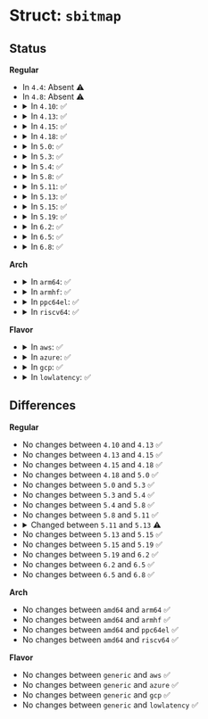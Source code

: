 # Struct: <code>sbitmap</code>

## Status
<b>Regular</b>
<ul>
<li>
In <code>4.4</code>: Absent ⚠️
</li>
<li>
In <code>4.8</code>: Absent ⚠️
</li>
<li>
<details>
<summary>In <code>4.10</code>: ✅</summary>

```c
struct sbitmap {
    unsigned int depth;
    unsigned int shift;
    unsigned int map_nr;
    struct sbitmap_word *map;
};
```
</details>
</li>
<li>
<details>
<summary>In <code>4.13</code>: ✅</summary>

```c
struct sbitmap {
    unsigned int depth;
    unsigned int shift;
    unsigned int map_nr;
    struct sbitmap_word *map;
};
```
</details>
</li>
<li>
<details>
<summary>In <code>4.15</code>: ✅</summary>

```c
struct sbitmap {
    unsigned int depth;
    unsigned int shift;
    unsigned int map_nr;
    struct sbitmap_word *map;
};
```
</details>
</li>
<li>
<details>
<summary>In <code>4.18</code>: ✅</summary>

```c
struct sbitmap {
    unsigned int depth;
    unsigned int shift;
    unsigned int map_nr;
    struct sbitmap_word *map;
};
```
</details>
</li>
<li>
<details>
<summary>In <code>5.0</code>: ✅</summary>

```c
struct sbitmap {
    unsigned int depth;
    unsigned int shift;
    unsigned int map_nr;
    struct sbitmap_word *map;
};
```
</details>
</li>
<li>
<details>
<summary>In <code>5.3</code>: ✅</summary>

```c
struct sbitmap {
    unsigned int depth;
    unsigned int shift;
    unsigned int map_nr;
    struct sbitmap_word *map;
};
```
</details>
</li>
<li>
<details>
<summary>In <code>5.4</code>: ✅</summary>

```c
struct sbitmap {
    unsigned int depth;
    unsigned int shift;
    unsigned int map_nr;
    struct sbitmap_word *map;
};
```
</details>
</li>
<li>
<details>
<summary>In <code>5.8</code>: ✅</summary>

```c
struct sbitmap {
    unsigned int depth;
    unsigned int shift;
    unsigned int map_nr;
    struct sbitmap_word *map;
};
```
</details>
</li>
<li>
<details>
<summary>In <code>5.11</code>: ✅</summary>

```c
struct sbitmap {
    unsigned int depth;
    unsigned int shift;
    unsigned int map_nr;
    struct sbitmap_word *map;
};
```
</details>
</li>
<li>
<details>
<summary>In <code>5.13</code>: ✅</summary>

```c
struct sbitmap {
    unsigned int depth;
    unsigned int shift;
    unsigned int map_nr;
    bool round_robin;
    struct sbitmap_word *map;
    unsigned int *alloc_hint;
};
```
</details>
</li>
<li>
<details>
<summary>In <code>5.15</code>: ✅</summary>

```c
struct sbitmap {
    unsigned int depth;
    unsigned int shift;
    unsigned int map_nr;
    bool round_robin;
    struct sbitmap_word *map;
    unsigned int *alloc_hint;
};
```
</details>
</li>
<li>
<details>
<summary>In <code>5.19</code>: ✅</summary>

```c
struct sbitmap {
    unsigned int depth;
    unsigned int shift;
    unsigned int map_nr;
    bool round_robin;
    struct sbitmap_word *map;
    unsigned int *alloc_hint;
};
```
</details>
</li>
<li>
<details>
<summary>In <code>6.2</code>: ✅</summary>

```c
struct sbitmap {
    unsigned int depth;
    unsigned int shift;
    unsigned int map_nr;
    bool round_robin;
    struct sbitmap_word *map;
    unsigned int *alloc_hint;
};
```
</details>
</li>
<li>
<details>
<summary>In <code>6.5</code>: ✅</summary>

```c
struct sbitmap {
    unsigned int depth;
    unsigned int shift;
    unsigned int map_nr;
    bool round_robin;
    struct sbitmap_word *map;
    unsigned int *alloc_hint;
};
```
</details>
</li>
<li>
<details>
<summary>In <code>6.8</code>: ✅</summary>

```c
struct sbitmap {
    unsigned int depth;
    unsigned int shift;
    unsigned int map_nr;
    bool round_robin;
    struct sbitmap_word *map;
    unsigned int *alloc_hint;
};
```
</details>
</li>
</ul>
<b>Arch</b>
<ul>
<li>
<details>
<summary>In <code>arm64</code>: ✅</summary>

```c
struct sbitmap {
    unsigned int depth;
    unsigned int shift;
    unsigned int map_nr;
    struct sbitmap_word *map;
};
```
</details>
</li>
<li>
<details>
<summary>In <code>armhf</code>: ✅</summary>

```c
struct sbitmap {
    unsigned int depth;
    unsigned int shift;
    unsigned int map_nr;
    struct sbitmap_word *map;
};
```
</details>
</li>
<li>
<details>
<summary>In <code>ppc64el</code>: ✅</summary>

```c
struct sbitmap {
    unsigned int depth;
    unsigned int shift;
    unsigned int map_nr;
    struct sbitmap_word *map;
};
```
</details>
</li>
<li>
<details>
<summary>In <code>riscv64</code>: ✅</summary>

```c
struct sbitmap {
    unsigned int depth;
    unsigned int shift;
    unsigned int map_nr;
    struct sbitmap_word *map;
};
```
</details>
</li>
</ul>
<b>Flavor</b>
<ul>
<li>
<details>
<summary>In <code>aws</code>: ✅</summary>

```c
struct sbitmap {
    unsigned int depth;
    unsigned int shift;
    unsigned int map_nr;
    struct sbitmap_word *map;
};
```
</details>
</li>
<li>
<details>
<summary>In <code>azure</code>: ✅</summary>

```c
struct sbitmap {
    unsigned int depth;
    unsigned int shift;
    unsigned int map_nr;
    struct sbitmap_word *map;
};
```
</details>
</li>
<li>
<details>
<summary>In <code>gcp</code>: ✅</summary>

```c
struct sbitmap {
    unsigned int depth;
    unsigned int shift;
    unsigned int map_nr;
    struct sbitmap_word *map;
};
```
</details>
</li>
<li>
<details>
<summary>In <code>lowlatency</code>: ✅</summary>

```c
struct sbitmap {
    unsigned int depth;
    unsigned int shift;
    unsigned int map_nr;
    struct sbitmap_word *map;
};
```
</details>
</li>
</ul>

## Differences
<b>Regular</b>
<ul>
<li>
No changes between <code>4.10</code> and <code>4.13</code> ✅
</li>
<li>
No changes between <code>4.13</code> and <code>4.15</code> ✅
</li>
<li>
No changes between <code>4.15</code> and <code>4.18</code> ✅
</li>
<li>
No changes between <code>4.18</code> and <code>5.0</code> ✅
</li>
<li>
No changes between <code>5.0</code> and <code>5.3</code> ✅
</li>
<li>
No changes between <code>5.3</code> and <code>5.4</code> ✅
</li>
<li>
No changes between <code>5.4</code> and <code>5.8</code> ✅
</li>
<li>
No changes between <code>5.8</code> and <code>5.11</code> ✅
</li>
<li>
<details>
<summary>Changed between <code>5.11</code> and <code>5.13</code> ⚠️</summary>
<ul>
<li>
<b>Field added. </b>
<code>bool round_robin</code>
</li>
<li>
<b>Field added. </b>
<code>unsigned int *alloc_hint</code>
</li>
</ul>
</details>
</li>
<li>
No changes between <code>5.13</code> and <code>5.15</code> ✅
</li>
<li>
No changes between <code>5.15</code> and <code>5.19</code> ✅
</li>
<li>
No changes between <code>5.19</code> and <code>6.2</code> ✅
</li>
<li>
No changes between <code>6.2</code> and <code>6.5</code> ✅
</li>
<li>
No changes between <code>6.5</code> and <code>6.8</code> ✅
</li>
</ul>
<b>Arch</b>
<ul>
<li>
No changes between <code>amd64</code> and <code>arm64</code> ✅
</li>
<li>
No changes between <code>amd64</code> and <code>armhf</code> ✅
</li>
<li>
No changes between <code>amd64</code> and <code>ppc64el</code> ✅
</li>
<li>
No changes between <code>amd64</code> and <code>riscv64</code> ✅
</li>
</ul>
<b>Flavor</b>
<ul>
<li>
No changes between <code>generic</code> and <code>aws</code> ✅
</li>
<li>
No changes between <code>generic</code> and <code>azure</code> ✅
</li>
<li>
No changes between <code>generic</code> and <code>gcp</code> ✅
</li>
<li>
No changes between <code>generic</code> and <code>lowlatency</code> ✅
</li>
</ul>
